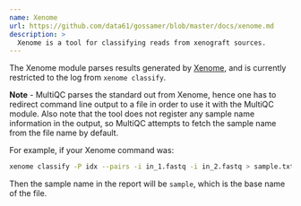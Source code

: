 ```yaml
---
name: Xenome
url: https://github.com/data61/gossamer/blob/master/docs/xenome.md
description: >
  Xenome is a tool for classifying reads from xenograft sources.
---
```


The Xenome module parses results generated by
[Xenome](https://github.com/data61/gossamer/blob/master/docs/xenome.md), and is currently restricted to the log from `xenome classify`.

**Note** - MultiQC parses the standard out from Xenome, hence one has to redirect
command line output to a file in order to use it with the MultiQC module. Also note
that the tool does not register any sample name information in the output, so MultiQC
attempts to fetch the sample name from the file name by default.

For example, if your Xenome command was:

```sh
xenome classify -P idx --pairs -i in_1.fastq -i in_2.fastq > sample.txt
```

Then the sample name in the report will be `sample`, which is the base name of the file.
